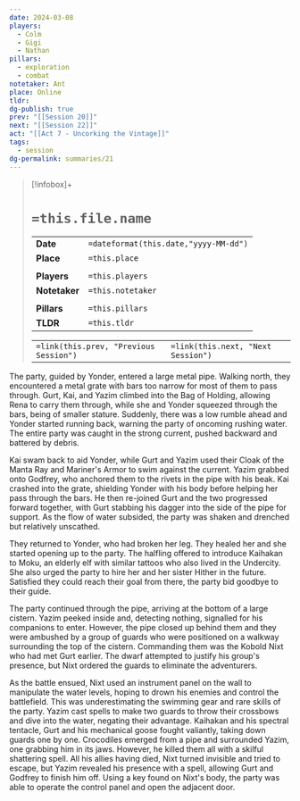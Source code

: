 ```yaml
---
date: 2024-03-08
players:
  - Colm
  - Gigi
  - Nathan
pillars:
  - exploration
  - combat
notetaker: Ant
place: Online
tldr: 
dg-publish: true
prev: "[[Session 20]]"
next: "[[Session 22]]"
act: "[[Act 7 - Uncorking the Vintage]]"
tags:
  - session
dg-permalink: summaries/21
---
```


> [!infobox]+
> # `=this.file.name`
> 
> | | |
> | --- | --- |
> | **Date** | `=dateformat(this.date,"yyyy-MM-dd")` |
> | **Place** | `=this.place` |
> | | | 
> | **Players** | `=this.players` |
> | **Notetaker** | `=this.notetaker` |
> | | | 
> | **Pillars** | `=this.pillars` | 
> | **TLDR** | `=this.tldr` |
> 
> | | |
> | --- | --- |
> | `=link(this.prev, "Previous Session")` | `=link(this.next, "Next Session")` |

The party, guided by Yonder, entered a large metal pipe. Walking north, they encountered a metal grate with bars too narrow for most of them to pass through. Gurt, Kai, and Yazim climbed into the Bag of Holding, allowing Rena to carry them through, while she and Yonder squeezed through the bars, being of smaller stature. Suddenly, there was a low rumble ahead and Yonder started running back, warning the party of oncoming rushing water. The entire party was caught in the strong current, pushed backward and battered by debris.

Kai swam back to aid Yonder, while Gurt and Yazim used their Cloak of the Manta Ray and Mariner's Armor to swim against the current. Yazim grabbed onto Godfrey, who anchored them to the rivets in the pipe with his beak. Kai crashed into the grate, shielding Yonder with his body before helping her pass through the bars. He then re-joined Gurt and the two progressed forward together, with Gurt stabbing his dagger into the side of the pipe for support. As the flow of water subsided, the party was shaken and drenched but relatively unscathed. 

They returned to Yonder, who had broken her leg. They healed her and she started opening up to the party. The halfling offered to introduce Kaihakan to Moku, an elderly elf with similar tattoos who also lived in the Undercity. She also urged the party to hire her and her sister Hither in the future. Satisfied they could reach their goal from there, the party bid goodbye to their guide. 

The party continued through the pipe, arriving at the bottom of a large cistern. Yazim peeked inside and, detecting nothing, signalled for his companions to enter. However, the pipe closed up behind them and they were ambushed by a group of guards who were positioned on a walkway surrounding the top of the cistern. Commanding them was the Kobold Nixt who had met Gurt earlier. The dwarf attempted to justify his group's presence, but Nixt ordered the guards to eliminate the adventurers.

As the battle ensued, Nixt used an instrument panel on the wall to manipulate the water levels, hoping to drown his enemies and control the battlefield. This was underestimating the swimming gear and rare skills of the party. Yazim cast spells to make two guards to throw their crossbows and dive into the water, negating their advantage. Kaihakan and his spectral tentacle, Gurt and his mechanical goose fought valiantly, taking down guards one by one. Crocodiles emerged from a pipe and surrounded Yazim, one grabbing him in its jaws. However, he killed them all with a skilful shattering spell. All his allies having died, Nixt turned invisible and tried to escape, but Yazim revealed his presence with a spell, allowing Gurt and Godfrey to finish him off. Using a key found on Nixt's body, the party was able to operate the control panel and open the adjacent door.